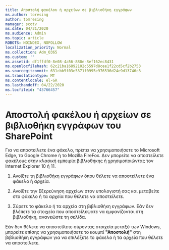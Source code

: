 ```yaml
---
title: Αποστολή φακέλου ή αρχείων σε βιβλιοθήκη εγγράφων
ms.author: toresing
author: tomresing
manager: scotv
ms.date: 04/21/2020
ms.audience: Admin
ms.topic: article
ROBOTS: NOINDEX, NOFOLLOW
localization_priority: Normal
ms.collection: Adm_O365
ms.custom: ''
ms.assetid: df1ffdf0-8e08-4a56-880e-8ef162ec8431
ms.openlocfilehash: 62c21ba16892102c5597d8cee1f22cd5cf2b2753
ms.sourcegitcommit: 631cbb5f03e5371f0995e976536d24e9d13746c3
ms.translationtype: MT
ms.contentlocale: el-GR
ms.lasthandoff: 04/22/2020
ms.locfileid: "43766457"
---
```

# <a name="upload-a-folder-or-files-to-a-sharepoint-document-library"></a>Αποστολή φακέλου ή αρχείων σε βιβλιοθήκη εγγράφων του SharePoint

Για να αποστείλετε ένα φάκελο, πρέπει να χρησιμοποιήσετε το Microsoft Edge, το Google Chrome ή το Mozilla FireFox. Δεν μπορείτε να αποστείλετε φακέλους στην κλασική εμπειρία βιβλιοθήκης ή χρησιμοποιώντας τον Internet Explorer 10 ή 11.
  
1. Ανοίξτε τη βιβλιοθήκη εγγράφων όπου θέλετε να αποστείλετε ένα φάκελο ή αρχεία.
    
2. Ανοίξτε την Εξερεύνηση αρχείων στον υπολογιστή σας και μεταβείτε στο φάκελο ή τα αρχεία που θέλετε να αποστείλετε.
    
3. Σύρετε το φάκελο ή τα αρχεία στη βιβλιοθήκη εγγράφων. Εάν δεν βλέπετε τα στοιχεία που αποστείλεψατε να εμφανίζονται στη βιβλιοθήκη, ανανεώστε τη σελίδα. 
    
Εάν δεν θέλετε να αποστείλετε σύροντας στοιχεία μεταξύ των Windows, μπορείτε επίσης να χρησιμοποιήσετε το κουμπί **"Αποστολή"** στη βιβλιοθήκη εγγράφων για να επιλέξετε το φάκελο ή τα αρχεία που θέλετε να αποστείλετε. 
  

